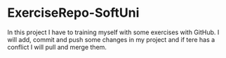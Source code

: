 # ExerciseRepo-SoftUni

In this project I have to training myself with some exercises with GitHub.
I will add, commit and push some changes in my project and if tere has a conflict I will pull and merge them.